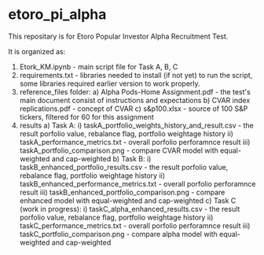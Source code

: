 # etoro_pi_alpha
This repositary is for Etoro Popular Investor Alpha Recruitment Test.

It is organized as:
1. Etork_KM.ipynb - main script file for Task A, B, C
2. requirements.txt - libraries needed to install (if not yet) to run the script, some libraries required earlier version to work properly.
3. reference_files folder:
  a) Alpha Pods-Home Assignment.pdf - the test's main document consist of instructions and expectations
  b) CVAR index replications.pdf - concept of CVAR
  c) s&p100.xlsx - source of 100 S&P tickers, filtered for 60 for this assignment
4. results
  a) Task A:
     i) taskA_portfolio_weights_history_and_result.csv - the result porfolio value, rebalance flag, portfolio weightage history
     ii) taskA_performance_metrics.txt - overall porfolio perforamnce result
     iii) taskA_portfolio_comparison.png - compare CVAR model with equal-weighted and cap-weighted
  b) Task B:
     i) taskB_enhanced_portfolio_results.csv - the result porfolio value, rebalance flag, portfolio weightage history 
     ii) taskB_enhanced_performance_metrics.txt - overall porfolio perforamnce result 
     iii) taskB_enhanced_portfolio_comparison.png - compare enhanced model with equal-weighted and cap-weighted
  c) Task C (work in progress):
     i) taskC_alpha_enhanced_results.csv - the result porfolio value, rebalance flag, portfolio weightage history
     ii) taskC_performance_metrics.txt - overall porfolio perforamnce result
     iii) taskC_portfolio_comparison.png - compare alpha model with equal-weighted and cap-weighted


